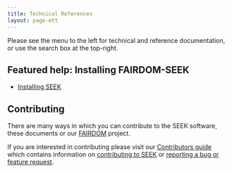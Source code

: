 ```yaml
---
title: Technical References
layout: page-ett
---
```


Please see the menu to the left for technical and reference documentation, or use the search box at the top-right.

<i class="fa-solid fa-wrench fa-5x"></i> <i class="fa-solid fa-book-atlas fa-5x"></i>


## Featured help: Installing FAIRDOM-SEEK

- [Installing SEEK](/tech/install)


## Contributing

There are many ways in which you can contribute to the SEEK software, these documents or our [FAIRDOM](https://fair-dom.org) project.

If you are interested in contributing please visit our [Contributors guide](/contributing) which contains information on [contributing to SEEK](/tech/contributing-to-seek) or [reporting a bug or feature request](/tech/reporting-bugs-and-features).


